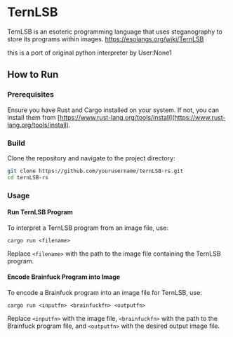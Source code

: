 
# TernLSB

TernLSB is an esoteric programming language that uses steganography to store its programs within images.
https://esolangs.org/wiki/TernLSB

this is a port of original python interpreter by User:None1

## How to Run

### Prerequisites

Ensure you have Rust and Cargo installed on your system. If not, you can install them from [https://www.rust-lang.org/tools/install](https://www.rust-lang.org/tools/install).

### Build

Clone the repository and navigate to the project directory:

```bash
git clone https://github.com/yourusername/ternLSB-rs.git
cd ternLSB-rs
```

### Usage

#### Run TernLSB Program

To interpret a TernLSB program from an image file, use:

`cargo run <filename>`

Replace `<filename>` with the path to the image file containing the TernLSB program.

#### Encode Brainfuck Program into Image

To encode a Brainfuck program into an image file for TernLSB, use:

`cargo run <inputfn> <brainfuckfn> <outputfn>`

Replace `<inputfn>` with the image file, `<brainfuckfn>` with the path to the Brainfuck program file, and `<outputfn>` with the desired output image file.

